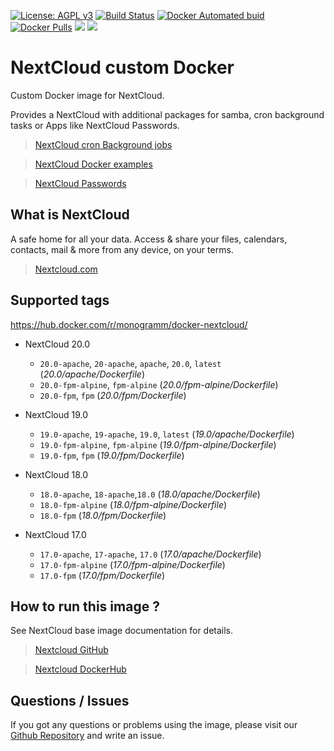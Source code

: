 [![License: AGPL v3][uri_license_image]][uri_license]
[![Build Status](https://travis-ci.org/Monogramm/docker-nextcloud.svg)](https://travis-ci.org/Monogramm/docker-nextcloud)
[![Docker Automated buid](https://img.shields.io/docker/build/monogramm/docker-nextcloud.svg)](https://hub.docker.com/r/monogramm/docker-nextcloud/)
[![Docker Pulls](https://img.shields.io/docker/pulls/monogramm/docker-nextcloud.svg)](https://hub.docker.com/r/monogramm/docker-nextcloud/)
[![](https://images.microbadger.com/badges/version/monogramm/docker-nextcloud.svg)](https://microbadger.com/images/monogramm/docker-nextcloud)
[![](https://images.microbadger.com/badges/image/monogramm/docker-nextcloud.svg)](https://microbadger.com/images/monogramm/docker-nextcloud)

# NextCloud custom Docker

Custom Docker image for NextCloud.

Provides a NextCloud with additional packages for samba, cron background tasks or Apps like NextCloud Passwords.

> [NextCloud cron Background jobs](https://docs.nextcloud.com/server/16/admin_manual/configuration_server/background_jobs_configuration.html#cron)

> [NextCloud Docker examples](https://github.com/nextcloud/docker/tree/master/.examples)

> [NextCloud Passwords](https://github.com/marius-wieschollek/passwords)

## What is NextCloud

A safe home for all your data. Access & share your files, calendars, contacts, mail & more from any device, on your terms.

> [Nextcloud.com](https://nextcloud.com/)

## Supported tags

<https://hub.docker.com/r/monogramm/docker-nextcloud/>

-   NextCloud 20.0
    -   `20.0-apache`, `20-apache`, `apache`, `20.0`, `latest` (_20.0/apache/Dockerfile_)
    -   `20.0-fpm-alpine`, `fpm-alpine` (_20.0/fpm-alpine/Dockerfile_)
    -   `20.0-fpm`, `fpm` (_20.0/fpm/Dockerfile_)

-   NextCloud 19.0
    -   `19.0-apache`, `19-apache`, `19.0`, `latest` (_19.0/apache/Dockerfile_)
    -   `19.0-fpm-alpine`, `fpm-alpine` (_19.0/fpm-alpine/Dockerfile_)
    -   `19.0-fpm`, `fpm` (_19.0/fpm/Dockerfile_)

-   NextCloud 18.0
    -   `18.0-apache`, `18-apache`,`18.0` (_18.0/apache/Dockerfile_)
    -   `18.0-fpm-alpine` (_18.0/fpm-alpine/Dockerfile_)
    -   `18.0-fpm` (_18.0/fpm/Dockerfile_)

-   NextCloud 17.0
    -   `17.0-apache`, `17-apache`, `17.0` (_17.0/apache/Dockerfile_)
    -   `17.0-fpm-alpine` (_17.0/fpm-alpine/Dockerfile_)
    -   `17.0-fpm` (_17.0/fpm/Dockerfile_)

## How to run this image ?

See NextCloud base image documentation for details.

> [Nextcloud GitHub](https://github.com/nextcloud/docker)

> [Nextcloud DockerHub](https://hub.docker.com/r/library/nextcloud/)

## Questions / Issues

If you got any questions or problems using the image, please visit our [Github Repository](https://github.com/Monogramm/docker-nextcloud) and write an issue.  

[uri_license]: http://www.gnu.org/licenses/agpl.html

[uri_license_image]: https://img.shields.io/badge/License-AGPL%20v3-blue.svg
